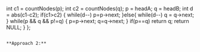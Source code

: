 int c1 = countNodes(p);
int c2 = countNodes(q);
p = headA;
q = headB;
int d = abs(c1-c2);
if(c1>c2)
{
while(d--)
p=p->next;
}else{
while(d--)
q = q->next;
}
while(p && q && p!=q)
{
p=p->next;
q=q->next;
}
if(p==q)
return q;
return NULL;
}
};
```
​
**Approach 2:**
​
​